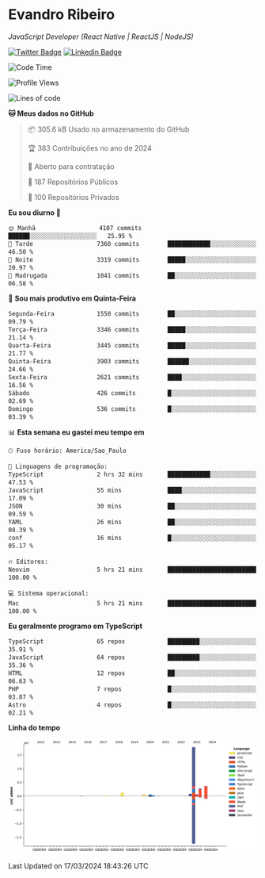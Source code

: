 # Evandro **Ribeiro**

*JavaScript Developer (React Native | ReactJS | NodeJS)*

[![Twitter Badge](https://img.shields.io/badge/-@ribeiroevandro-201B2D?style=flat-square&labelColor=201B2D&logo=twitter&logoColor=white&link=https://twitter.com/ribeiroevandro)](https://twitter.com/ribeiroevandro) 
[![Linkedin Badge](https://img.shields.io/badge/-Evandro%20Ribeiro-201B2D?style=flat-square&logo=Linkedin&logoColor=white&link=https://www.linkedin.com/in/ribeiroevandro)](https://www.linkedin.com/in/ribeiroevandro) 


<!--START_SECTION:waka-->
![Code Time](http://img.shields.io/badge/Code%20Time-3%2C746%20hrs%2054%20mins-blue)

![Profile Views](http://img.shields.io/badge/Visualizac%C3%B5es%20do%20perfil-0-blue)

![Lines of code](https://img.shields.io/badge/Desde%20o%20Hello%20World%20eu%20escrevi-28.8%20million%20linhas%20de%20c%C3%B3digo-blue)

**🐱 Meus dados no GitHub** 

> 📦 305.6 kB Usado no armazenamento do GitHub 
 > 
> 🏆 383 Contribuições no ano de 2024
 > 
> 💼 Aberto para contratação
 > 
> 📜 187 Repositórios Públicos 
 > 
> 🔑 100 Repositórios Privados 
 > 
**Eu sou diurno 🐤** 

```text
🌞 Manhã                  4107 commits        ██████░░░░░░░░░░░░░░░░░░░   25.95 % 
🌆 Tarde                  7360 commits        ████████████░░░░░░░░░░░░░   46.50 % 
🌃 Noite                  3319 commits        █████░░░░░░░░░░░░░░░░░░░░   20.97 % 
🌙 Madrugada              1041 commits        ██░░░░░░░░░░░░░░░░░░░░░░░   06.58 % 
```
📅 **Sou mais produtivo em Quinta-Feira** 

```text
Segunda-Feira            1550 commits        ██░░░░░░░░░░░░░░░░░░░░░░░   09.79 % 
Terça-Feira              3346 commits        █████░░░░░░░░░░░░░░░░░░░░   21.14 % 
Quarta-Feira             3445 commits        █████░░░░░░░░░░░░░░░░░░░░   21.77 % 
Quinta-Feira             3903 commits        ██████░░░░░░░░░░░░░░░░░░░   24.66 % 
Sexta-Feira              2621 commits        ████░░░░░░░░░░░░░░░░░░░░░   16.56 % 
Sábado                   426 commits         █░░░░░░░░░░░░░░░░░░░░░░░░   02.69 % 
Domingo                  536 commits         █░░░░░░░░░░░░░░░░░░░░░░░░   03.39 % 
```


📊 **Esta semana eu gastei meu tempo em** 

```text
🕑︎ Fuso horário: America/Sao_Paulo

💬 Linguagens de programação: 
TypeScript               2 hrs 32 mins       ████████████░░░░░░░░░░░░░   47.53 % 
JavaScript               55 mins             ████░░░░░░░░░░░░░░░░░░░░░   17.09 % 
JSON                     30 mins             ██░░░░░░░░░░░░░░░░░░░░░░░   09.59 % 
YAML                     26 mins             ██░░░░░░░░░░░░░░░░░░░░░░░   08.39 % 
conf                     16 mins             █░░░░░░░░░░░░░░░░░░░░░░░░   05.17 % 

🔥 Editores: 
Neovim                   5 hrs 21 mins       █████████████████████████   100.00 % 

💻 Sistema operacional: 
Mac                      5 hrs 21 mins       █████████████████████████   100.00 % 
```

**Eu geralmente programo em TypeScript** 

```text
TypeScript               65 repos            █████████░░░░░░░░░░░░░░░░   35.91 % 
JavaScript               64 repos            █████████░░░░░░░░░░░░░░░░   35.36 % 
HTML                     12 repos            ██░░░░░░░░░░░░░░░░░░░░░░░   06.63 % 
PHP                      7 repos             █░░░░░░░░░░░░░░░░░░░░░░░░   03.87 % 
Astro                    4 repos             █░░░░░░░░░░░░░░░░░░░░░░░░   02.21 % 
```



**Linha do tempo**

![Lines of Code chart](https://raw.githubusercontent.com/ribeiroevandro/ribeiroevandro/main/assets/bar_graph.png)


 Last Updated on 17/03/2024 18:43:26 UTC
<!--END_SECTION:waka-->
